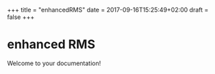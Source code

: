+++
title = "enhancedRMS"
date = 2017-09-16T15:25:49+02:00
draft = false
+++
# enhanced RMS

Welcome to your documentation!